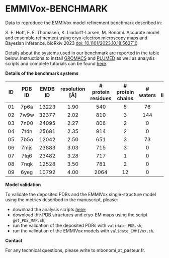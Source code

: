 # EMMIVox-BENCHMARK
Data to reproduce the EMMIVox model refinement benchmark described in:
 
S. E. Hoff, F. E. Thomasen, K. Lindorff-Larsen, M. Bonomi. Accurate model and ensemble refinement using cryo-electron microscopy maps and Bayesian inference.
bioRxiv 2023 [doi: 10.1101/2023.10.18.562710](https://www.biorxiv.org/content/10.1101/2023.10.18.562710v1).

Details about the systems used in our benchmark are
reported in the table below. Instructions to install [GROMACS](https://www.gromacs.org) and [PLUMED](https://www.plumed.org) as well as analysis scripts and complete tutorials can be found [here](https://github.com/maxbonomi/EMMIVox).

**Details of the benchmark systems**

| ID | PDB ID | EMDB ID | resolution [Å] | # protein residues | # protein chains | # waters | # lipids | # ligands | # waters | # lipids | # buffer ions | # atoms |
| :------: |  :------:  |  :------:  | :------: | :------:  | :------:  | :------: | :------: |  :------:  |  :------:  | :------: | :------:  | :------:  |
 | 01  | 7p6a  | 13223  | 1.90  | 540  | 5  | 76  | 0  | 0  | 10,782  | 0  | 124  | 40,805 |
 | 02  | 7w9w  | 32377  | 2.02  | 810  | 3  | 144  | 24  | 0  | 17,548  | 169  | 113  | 86,452 |
 | 03  | 7n00  | 24095  | 2.27  | 806  | 2  | 0  | 0  | 0  | 43,754  | 0  | 260  | 143,124 |
 | 04  | 7t4n  | 25681  | 2.35  | 914  | 2  | 0  | 0  | 0  | 100,987  | 0  | 574  | 318,262 |
 | 05  | 7b5o  | 12042  | 2.50  | 651  | 3  | 73  | 0  | 1  | 50,944  | 0  | 289  | 163,693 |
 | 06  | 7mjs  | 23883  | 3.03  | 715  | 3  | 0  | 1  | 2  | 29,943  | 190  | 168  | 126,588 |
 | 07  | 7lq6  | 23482  | 3.28  | 717  | 1  | 0  | 0  | 0  | 80,921  | 0  | 465  | 254,485 |
 | 08  | 7nqk  | 12528  | 3.50  | 781  | 2  | 0  | 0  | 0  | 39,764  | 328  | 222  | 175,791 |
 | 09  | 6yeg  | 10792  | 4.00  | 2064  | 12  | 0  | 0  | 0  | 60,592  | 0  | 496  | 212,980 |

**Model validation**

To validate the deposited PDBs and the EMMIVox single-structure model using the metrics described in the manuscript, please:

- download the analysis scripts [here](https://github.com/maxbonomi/EMMIVox);
- download the PDB structures and cryo-EM maps using the script `get_PDB_MAP.sh`;
- run the validation of the deposited PDBs with `validate_PDB.sh`;
- run the validation of the EMMIVox models with `validate_EMMIVox.sh`. 

**Contact**

For any technical questions, please write to mbonomi_at_pasteur.fr.
